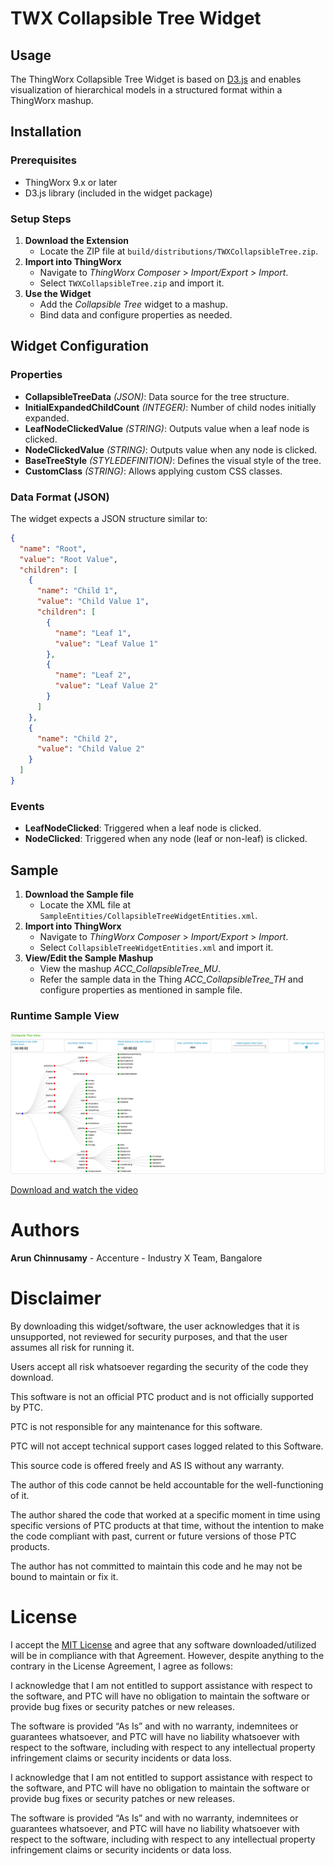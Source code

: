 # TWX Collapsible Tree Widget

## Usage
The ThingWorx Collapsible Tree Widget is based on [D3.js](https://observablehq.com/@d3/collapsible-tree) and enables visualization of hierarchical models in a structured format within a ThingWorx mashup.

## Installation
### Prerequisites
- ThingWorx 9.x or later
- D3.js library (included in the widget package)

### Setup Steps
1. **Download the Extension**
   - Locate the ZIP file at `build/distributions/TWXCollapsibleTree.zip`.
2. **Import into ThingWorx**
   - Navigate to *ThingWorx Composer* > *Import/Export* > *Import*.
   - Select `TWXCollapsibleTree.zip` and import it.
3. **Use the Widget**
   - Add the *Collapsible Tree* widget to a mashup.
   - Bind data and configure properties as needed.

## Widget Configuration
### Properties
- **CollapsibleTreeData** *(JSON)*: Data source for the tree structure.
- **InitialExpandedChildCount** *(INTEGER)*: Number of child nodes initially expanded.
- **LeafNodeClickedValue** *(STRING)*: Outputs value when a leaf node is clicked.
- **NodeClickedValue** *(STRING)*: Outputs value when any node is clicked.
- **BaseTreeStyle** *(STYLEDEFINITION)*: Defines the visual style of the tree.
- **CustomClass** *(STRING)*: Allows applying custom CSS classes.

### Data Format (JSON)
The widget expects a JSON structure similar to:
```json
{
  "name": "Root",
  "value": "Root Value",
  "children": [
    {
      "name": "Child 1",
      "value": "Child Value 1",
      "children": [
        {
          "name": "Leaf 1",
          "value": "Leaf Value 1"
        },
        {
          "name": "Leaf 2",
          "value": "Leaf Value 2"
        }
      ]
    },
    {
      "name": "Child 2",
      "value": "Child Value 2"
    }
  ]
}
```
### Events
- **LeafNodeClicked**: Triggered when a leaf node is clicked.
- **NodeClicked**: Triggered when any node (leaf or non-leaf) is clicked.
  
## Sample
1. **Download the Sample file**
   - Locate the XML file at `SampleEntities/CollapsibleTreeWidgetEntities.xml`.
2. **Import into ThingWorx**
   - Navigate to *ThingWorx Composer* > *Import/Export* > *Import*.
   - Select `CollapsibleTreeWidgetEntities.xml` and import it.
3. **View/Edit the Sample Mashup**
   - View the mashup *ACC_CollapsibleTree_MU*.
   - Refer the sample data in the Thing *ACC_CollapsibleTree_TH* and configure properties as mentioned in sample file.
 ### Runtime Sample View 
 ![TWXCollapsible TreeWidget-Pic](SampleEntities/TWXCollapsibleTreeWidget-Pic.png)
 
 [Download and watch the video](SampleEntities/TWXCollapsibleTreeWidget-Video.mp4)
        
# Authors
**Arun Chinnusamy** - Accenture - Industry X Team, Bangalore

# Disclaimer
By downloading this widget/software, the user acknowledges that it is unsupported, not reviewed for security purposes, and that the user assumes all risk for running it.

Users accept all risk whatsoever regarding the security of the code they download.

This software is not an official PTC product and is not officially supported by PTC.

PTC is not responsible for any maintenance for this software.

PTC will not accept technical support cases logged related to this Software.

This source code is offered freely and AS IS without any warranty.

The author of this code cannot be held accountable for the well-functioning of it.

The author shared the code that worked at a specific moment in time using specific versions of PTC products at that time, without the intention to make the code compliant with past, current or future versions of those PTC products.

The author has not committed to maintain this code and he may not be bound to maintain or fix it.


# License
I accept the [MIT License](https://opensource.org/licenses/MIT) and agree that any software downloaded/utilized will be in compliance with that Agreement. However, despite anything to the contrary in the License Agreement, I agree as follows:

I acknowledge that I am not entitled to support assistance with respect to the software, and PTC will have no obligation to maintain the software or provide bug fixes or security patches or new releases.

The software is provided “As Is” and with no warranty, indemnitees or guarantees whatsoever, and PTC will have no liability whatsoever with respect to the software, including with respect to any intellectual property infringement claims or security incidents or data loss.

I acknowledge that I am not entitled to support assistance with respect to the software, and PTC will have no obligation to maintain the software or provide bug fixes or security patches or new releases.

The software is provided “As Is” and with no warranty, indemnitees or guarantees whatsoever, and PTC will have no liability whatsoever with respect to the software, including with respect to any intellectual property infringement claims or security incidents or data loss.

